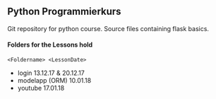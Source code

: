 ## Python Programmierkurs
Git repository for python course.
Source files containing flask basics.

#### Folders for the Lessons hold
```<Foldername> <LessonDate>```

* login 13.12.17 & 20.12.17
* modelapp (ORM) 10.01.18
* youtube 17.01.18
